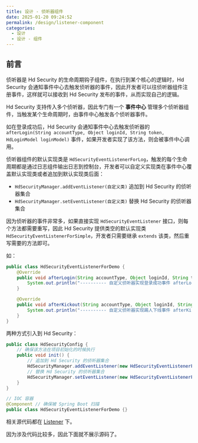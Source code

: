 ```yaml
---
title: 设计 - 侦听器组件
date: 2025-01-20 09:24:52
permalink: /design/listener-component
categories:
  - 设计
  - 设计 - 组件
---
```



## 前言

侦听器是 Hd Security 的生命周期钩子组件，在执行到某个核心的逻辑时，Hd Security 会通知事件中心去触发侦听器的事件，因此开发者可以往侦听器组件注册事件，这样就可以接收到 Hd Security 发布的事件，从而实现自己的逻辑。

Hd Security 支持传入多个侦听器，因此专门有一个 **事件中心** 管理多个侦听器组件，当触发某个生命周期时，由事件中心触发各个侦听器事件。

如在登录成功后，Hd Security 会通知事件中心去触发侦听器的 `afterLogin(String accountType, Object loginId, String token, HdLoginModel loginModel)` 事件，如果开发者实现了该方法，则会被事件中心调用。

侦听器组件的默认实现类是 `HdSecurityEventListenerForLog`，触发的每个生命周期都是通过日志组件输出日志到控制台，开发者可以自定义实现类在事件中心覆盖默认实现类或者追加到默认实现类后面：

- `HdSecurityManager.addEventListener(自定义类)` 追加到 Hd Security 的侦听器集合
- `HdSecurityManager.setEventListener(自定义类)` 替换 Hd Security 的侦听器集合

因为侦听器的事件非常多，如果直接实现 `HdSecurityEventListener` 接口，则每个方法都需要重写，因此 Hd Security 提供类空的默认实现类 `HdSecurityEventListenerForSimple`，开发者只需要继承 `extends` 该类，然后重写需要的方法即可。

如：

```java
public class HdSecurityEventListenerForDemo {
    @Override
    public void afterLogin(String accountType, Object loginId, String token, HdLoginModel loginModel) {
        System.out.println("---------- 自定义侦听器实现登录成功事件 afterLogin");
    }

    @Override
    public void afterKickout(String accountType, Object loginId, String token) {
        System.out.println("---------- 自定义侦听器实现踢人下线事件 afterKickout");
    }
}
```

两种方式引入到 Hd Security：

```java
public class HdSecurityConfig {
    // 确保该方法在项目初始化的时候执行
    public void init() {
        // 追加到 Hd Security 的侦听器集合
        HdSecurityManager.addEventListener(new HdSecurityEventListenerForDemo());
        // 替换 Hd Security 的侦听器集合
        HdSecurityManager.setEventListener(new HdSecurityEventListenerForDemo());
    }
}

// IOC 容器
@Component // 确保被 Spring Boot 扫描
public class HdSecurityEventListenerForDemo {}
```

相关源代码都在 [Listener](https://github.com/Kele-Bingtang/hd-security/tree/master/hd-security-core/src/main/java/cn/youngkbt/hdsecurity/listener) 下。

因为涉及代码比较多，因此下面就不展示源码了。

